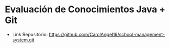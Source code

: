 
# Evaluación de Conocimientos Java + Git
 * Link Repositorio: https://github.com/CarolAngel19/school-management-system.git
